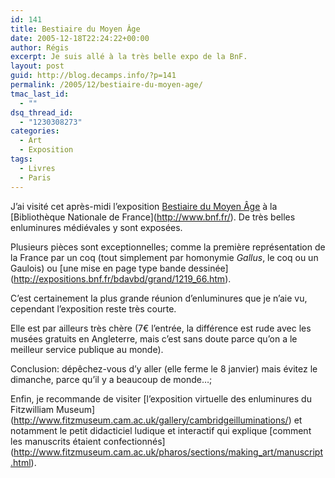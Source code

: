 ```yaml
---
id: 141
title: Bestiaire du Moyen Âge
date: 2005-12-18T22:24:22+00:00
author: Régis
excerpt: Je suis allé à la très belle expo de la BnF.
layout: post
guid: http://blog.decamps.info/?p=141
permalink: /2005/12/bestiaire-du-moyen-age/
tmac_last_id:
  - ""
dsq_thread_id:
  - "1230308273"
categories:
  - Art
  - Exposition
tags:
  - Livres
  - Paris
---
```

J’ai visité cet après-midi l’exposition [Bestiaire du Moyen Âge](http://expositions.bnf.fr/bestiaire/) à la \[Bibliothèque Nationale de France\](http://www.bnf.fr/). De très belles enluminures médiévales y sont exposées. 

Plusieurs pièces sont exceptionnelles; comme la première représentation de la France par un coq (tout simplement par homonymie _Gallus_, le coq ou un Gaulois) ou \[une mise en page type bande dessinée\](http://expositions.bnf.fr/bdavbd/grand/1219_66.htm).

C’est certainement la plus grande réunion d’enluminures que je n’aie vu, cependant l’exposition reste très courte. 

Elle est par ailleurs très chère (7€ l’entrée, la différence est rude avec les musées gratuits en Angleterre, mais c’est sans doute parce qu’on a le meilleur service publique au monde).

Conclusion: dépêchez-vous d’y aller (elle ferme le 8 janvier) mais évitez le dimanche, parce qu’il y a beaucoup de monde…;

Enfin, je recommande de visiter \[l’exposition virtuelle des enluminures du Fitzwilliam Museum\](http://www.fitzmuseum.cam.ac.uk/gallery/cambridgeilluminations/) et notamment le petit didacticiel ludique et interactif qui explique \[comment les manuscrits étaient confectionnés\](http://www.fitzmuseum.cam.ac.uk/pharos/sections/making_art/manuscript.html).
